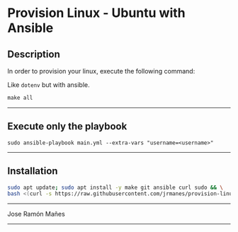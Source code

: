 # Provision Linux - Ubuntu with Ansible

## Description
In order to provision your linux, execute the following command:

Like `dotenv` but with ansible.


```Makefile
make all
```

---

## Execute only the playbook
```ansible-playbook
sudo ansible-playbook main.yml --extra-vars "username=<username>"
```

---

## Installation
```bash
sudo apt update; sudo apt install -y make git ansible curl sudo && \
bash <(curl -s https://raw.githubusercontent.com/jrmanes/provision-linux/master/start.sh)
```

---
Jose Ramón Mañes

---
